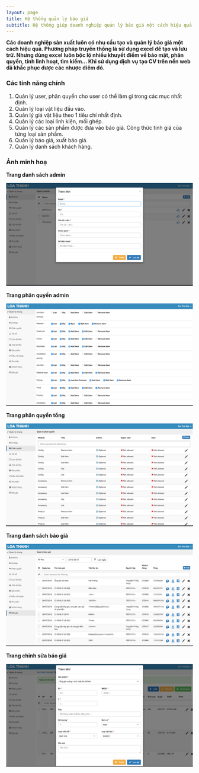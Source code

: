 ```yaml
---
layout: page
title: Hệ thống quản lý báo giá
subtitle: Hệ thống giúp doanh nghiệp quản lý báo giá một cách hiệu quả. Từ việc quản lý đầu vào sản phẩm, các phụ kiện, điều kiện, công thức tính giá... cho đến việc xuất ra một bản báo giá đúng chuẩn và chuyên nghiệp.
---
```


**Các doanh nghiệp sản xuất luôn có nhu cầu tạo và quản lý báo giá một cách hiệu quả. Phương pháp truyền thống là sử dụng excel để tạo và lưu trữ. Nhưng dùng excel luôn bộc lộ nhiều khuyết điểm về bảo mật, phân quyền, tính linh hoạt, tìm kiếm... Khi sử dụng dịch vụ tạo CV trên nền web đã khắc phục được các nhược điểm đó.**

### Các tính năng chính

1. Quản lý user, phân quyền cho user có thể làm gì trong các mục nhất định.
2. Quản lý loại vật liệu đầu vào.
3. Quản lý giá vật liệu theo 1 tiêu chí nhất định.
4. Quản lý các loại linh kiện, mối ghép.
5. Quản lý các sản phẩm được đưa vào báo giá. Công thức tính giá của từng loại sản phẩm.
6. Quản lý báo giá, xuất báo giá.
7. Quản lý danh sách khách hàng.

### Ảnh minh hoạ

**Trang danh sách admin**

![Dịch vụ tạo CV XIVILA - trang chủ](/img/pages/quotation/danh-sach-admin.jpg)

**Trang phân quyền admin**

![Dịch vụ tạo CV XIVILA - trang chủ](/img/pages/quotation/phan-quyen-admin.jpg)

**Trang phân quyền tổng**

![Dịch vụ tạo CV XIVILA - trang chủ](/img/pages/quotation/phan-quyen-tong.jpg)

**Trang danh sách báo giá**

![Dịch vụ tạo CV XIVILA - trang chủ](/img/pages/quotation/danh-sach-bao-gia.jpg)

**Trang chỉnh sửa báo giá**

![Dịch vụ tạo CV XIVILA - trang chủ](/img/pages/quotation/chinh-sua-bao-gia.jpg)